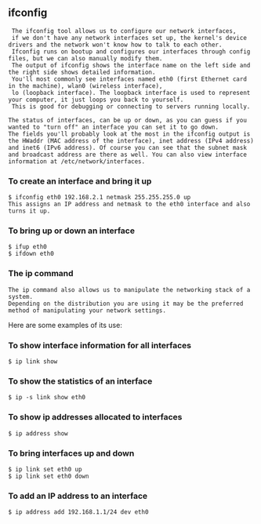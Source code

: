 ## ifconfig 
     The ifconfig tool allows us to configure our network interfaces, 
     if we don't have any network interfaces set up, the kernel's device drivers and the network won't know how to talk to each other. 
     Ifconfig runs on bootup and configures our interfaces through config files, but we can also manually modify them. 
     The output of ifconfig shows the interface name on the left side and the right side shows detailed information. 
     You'll most commonly see interfaces named eth0 (first Ethernet card in the machine), wlan0 (wireless interface), 
     lo (loopback interface). The loopback interface is used to represent your computer, it just loops you back to yourself. 
     This is good for debugging or connecting to servers running locally.

    The status of interfaces, can be up or down, as you can guess if you wanted to "turn off" an interface you can set it to go down. 
    The fields you'll probably look at the most in the ifconfig output is the HWaddr (MAC address of the interface), inet address (IPv4 address)
    and inet6 (IPv6 address). Of course you can see that the subnet mask and broadcast address are there as well. You can also view interface information at /etc/network/interfaces.

### To create an interface and bring it up
    $ ifconfig eth0 192.168.2.1 netmask 255.255.255.0 up
    This assigns an IP address and netmask to the eth0 interface and also turns it up.

### To bring up or down an interface
    $ ifup eth0
    $ ifdown eth0

### The ip command
    The ip command also allows us to manipulate the networking stack of a system. 
    Depending on the distribution you are using it may be the preferred method of manipulating your network settings.

Here are some examples of its use:

### To show interface information for all interfaces
    $ ip link show

### To show the statistics of an interface
    $ ip -s link show eth0

### To show ip addresses allocated to interfaces
    $ ip address show

### To bring interfaces up and down
    $ ip link set eth0 up
    $ ip link set eth0 down

### To add an IP address to an interface
    $ ip address add 192.168.1.1/24 dev eth0
